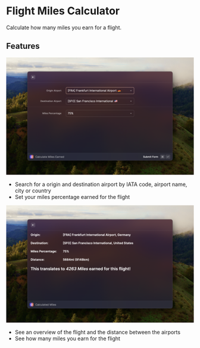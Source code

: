 # Flight Miles Calculator

Calculate how many miles you earn for a flight.

## Features

![Search](metadata/flight-miles-calculator-1.png)

- Search for a origin and destination airport by IATA code, airport name, city or country
- Set your miles percentage earned for the flight

![Result](metadata/flight-miles-calculator-2.png)

- See an overview of the flight and the distance between the airports
- See how many miles you earn for the flight